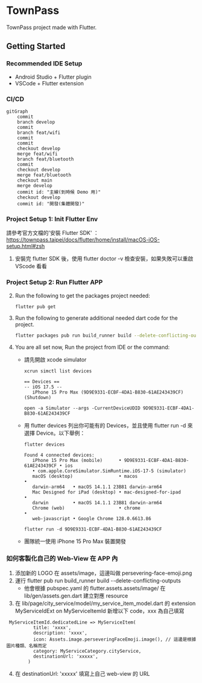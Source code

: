 # TownPass

TownPass project made with Flutter.

## Getting Started

### Recommended IDE Setup

- Android Studio + Flutter plugin
- VSCode + Flutter extension

### CI/CD
```mermaid
gitGraph
    commit
    branch develop
    commit
    branch feat/wifi
    commit
    commit
    checkout develop
    merge feat/wifi
    branch feat/bluetooth
    commit
    checkout develop
    merge feat/bluetooth
    checkout main
    merge develop
    commit id: "主線(到時候 Demo 用)"
    checkout develop
    commit id: "開發(集體開發)"
```


### Project Setup 1: Init Flutter Env
請參考官方文檔的'安裝 Flutter SDK'
： https://townpass.taipei/docs/flutter/home/install/macOS-iOS-setup.html#zsh
1. 安裝完 flutter SDK 後，使用 flutter doctor -v 檢查安裝，如果失敗可以重啟 VScode 看看

### Project Setup 2: Run Flutter APP
2. Run the following to get the packages project needed:

   ``` bash
   flutter pub get
   ```

3. Run the following to generate additional needed dart code for the project.

   ``` bash
   flutter packages pub run build_runner build --delete-conflicting-outputs
   ```
4. You are all set now, Run the project from IDE or the command:

   * 請先開啟 xcode simulator
      ```
      xcrun simctl list devices

      == Devices ==
      -- iOS 17.5 --
         iPhone 15 Pro Max (9D9E9331-ECBF-4DA1-B830-61AE243439CF) (Shutdown) 
      ```
      ```
      open -a Simulator --args -CurrentDeviceUDID 9D9E9331-ECBF-4DA1-B830-61AE243439CF
      ```
      
   * 用 flutter devices 列出你可能有的 Devices，並且使用 flutter run -d <device id> 來選擇 Device。以下舉例：
      ```
      flutter devices

      Found 4 connected devices:
         iPhone 15 Pro Max (mobile)      • 9D9E9331-ECBF-4DA1-B830-61AE243439CF • ios
         • com.apple.CoreSimulator.SimRuntime.iOS-17-5 (simulator)
         macOS (desktop)                 • macos                                •
         darwin-arm64   • macOS 14.1.1 23B81 darwin-arm64
         Mac Designed for iPad (desktop) • mac-designed-for-ipad                •
         darwin         • macOS 14.1.1 23B81 darwin-arm64
         Chrome (web)                    • chrome                               •
         web-javascript • Google Chrome 128.0.6613.86
      ```
      ```
      flutter run -d 9D9E9331-ECBF-4DA1-B830-61AE243439CF
      ```

   * 團隊統一使用 iPhone 15 Pro Max 裝置開發


### 如何客製化自己的 Web-View 在 APP 內
1. 添加新的 LOGO 在 assets/image，這邊叫做 persevering-face-emoji.png
2. 運行 flutter pub run build_runner build --delete-conflicting-outputs
   - 他會根據 pubspec.yaml 的 flutter.assets.assets/image/ 在 lib/gen/assets.gen.dart 建立對應 resource
3. 在 lib/page/city_service/model/my_service_item_model.dart 的 extension MyServiceIdExt on MyServiceItemId 新增以下 code，xxx 為自己填寫
```
 MyServiceItemId.dedicatedLine => MyServiceItem(
          title: 'xxxx',
          description: 'xxxx',
          icon: Assets.image.perseveringFaceEmoji.image(), // 這邊是根據圖片種類、名稱而定
          category: MyServiceCategory.cityService,
          destinationUrl: 'xxxxx',
        )
```
4. 在 destinationUrl: 'xxxxx' 填寫上自己 web-view 的 URL


